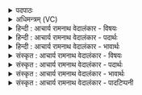 <details><summary>पदपाठः</summary>

त्वम्। य꣣विष्ठ। दाशु꣡षः꣢। नॄन्। पा꣣हि। शृणुहि꣢। गि꣡रः꣢꣯। र꣡क्ष꣢꣯। तो꣣क꣢म्। उ꣣त꣢। त्म꣡ना꣢꣯। १२४६।
</details>

<details><summary>अधिमन्त्रम् (VC)</summary>

- अग्निः
- उशना काव्यः
- गायत्री
- षड्जः
</details>

<details><summary>हिन्दी : आचार्य रामनाथ वेदालंकार - विषयः</summary>

अगले मन्त्र में परमात्मा और राजा से प्रार्थना की गयी है।
</details>

<details><summary>हिन्दी : आचार्य रामनाथ वेदालंकार - पदार्थः</summary>

पदार्थान्वयभाषाः -  प्रथम—परमात्मा के पक्ष में। हे (यविष्ठ) सबसे अधिक युवा अर्थात् युवा के समान शक्तिसम्पन्न परमात्मन् ! (त्वम्) आप (दाशुषः) आत्मसमर्पण करनेवाले (नॄन्) उपासक जनों की (पाहि) पालना कीजिए, उनकी (गिरः) स्तुति-वाणियों को (शृणुहि) सुनिए, (उत) और (त्मना) अपने आप (तोकम्) उनकी सद्विचार-रूप सन्तान की (रक्ष) रक्षा कीजिए ॥ द्वितीय—राजा के पक्ष में। हे (यविष्ठ) अतिशय युवक राजन् ! (त्वम्) आप (दाशुषः) विद्या के दाता वा धन के दाता (नॄन्) पुरुषों की (पाहि) रक्षा कीजिए। (उत) और (त्मना) स्वयम् (तोकम्) युद्ध में मृत सैनिकों की सन्तान की (रक्ष) पालना कीजिए ॥३॥३
</details>

<details><summary>हिन्दी : आचार्य रामनाथ वेदालंकार - भावार्थः</summary>

भावार्थभाषाः -  जगदीश्वर अपने उपासकों को पालता है और उनकी रक्षा करता है। उसी प्रकार राजा को दो कर्म अवश्य करने चाहिए—एक विद्वानों का पालन और उनका उपदेश सुनना और दूसरा युद्ध में मारे गये सैनिकों के सन्तान,पत्नी आदि का पालन ॥३॥
</details>

<details><summary>संस्कृत : आचार्य रामनाथ वेदालंकार - विषयः</summary>

अथ परमात्मानं नृपं च प्रार्थयते।
</details>

<details><summary>संस्कृत : आचार्य रामनाथ वेदालंकार - पदार्थः</summary>

पदार्थान्वयभाषाः -  प्रथमः—परमात्मपक्षे। हे (यविष्ठ) युवतम, तद्वच्छक्तिसम्पन्न परमात्मन् ! (त्वम् दाशुषः) आत्मसमर्पकान् (नॄन्) उपासकान् जनान् (पाहि) पालय, तेषाम् (गिरः) स्तुतिवाचः (शृणुहि) शृणु। [अत्र ‘उतश्च प्रत्ययाच्छन्दो वा वचनम्। अ० ६।४।१०६ वा०’ इत्यनेन छन्दसि हेर्लुको विकल्पविधानात् हेर्लुक् न, संहितायाम् ‘अन्येषामपि दृश्यते। अ० ६।३।१३७’ इति दीर्घः।] (उत) अपि च (त्मना) आत्मना (तोकम्) तेषां सद्विचाररूपं सन्तानम् (रक्ष) शत्रुभ्यः त्रायस्व। [संहितायां ‘नॄँ पाहि’ इत्यत्र ‘नॄन् पे’ अ० ८।३।१० इत्यनेन नकारस्य रुत्वम्। ‘अत्रानुनासिकः पूर्वस्य तु वा’ अ० ८।३।२ इत्यनेन पूर्वस्यानुनासिकः] ॥ द्वितीयः—नृपतिपक्षे। हे (यविष्ठ) अतिशयेन तरुण राजन् ! (त्वम् दाशुषः) विद्यादातॄन् धनदातॄन् वा (नॄन्) मनुष्यान् (पाहि) रक्ष, (गिरः) विदुषां वाचः (शृणुहि) शृणु, (उत) अपि च (त्मना) आत्मना (तोकम्) युद्धे मृतानां सैनिकानामपत्यम् (रक्ष) पालय ॥३॥२
</details>

<details><summary>संस्कृत : आचार्य रामनाथ वेदालंकार - भावार्थः</summary>

भावार्थभाषाः -  जगदीश्वरः स्वोपासकान् पालयति रक्षति च। तथैव नृपतिना द्वे कर्मणी अवश्यं कर्तव्ये,एकं विदुषां पालनं तदुपदेशश्रवणं च,द्वितीयं युद्धे हतानां सैनिकानामपत्यपत्न्यादिपालनञ्च ॥३॥
</details>

<details><summary>संस्कृत : आचार्य रामनाथ वेदालंकार - पादटिप्पनी</summary>

टिप्पणी:   १. ऋ० ८।८४।३, य० १३।५२, १८।७७, सर्वत्र ‘शृणुधी’ इति पाठः। २. एतद् राजपरं व्याख्यानं य० १८।७७। इत्यस्य दयानन्दभाष्यमनुसरति। य० १३।५२ इत्यस्य भाष्ये मन्त्रोऽयं तेन महर्षिणा पशुभिर्नृणां रक्षाविषये व्याख्यातः। ३. यह राजापरक व्याख्या य० १८।७७ के दयानन्दभाष्य के अनुसार है।
</details>